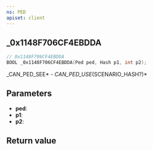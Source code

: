 ```yaml
---
ns: PED
apiset: client
---
```

## _0x1148F706CF4EBDDA

```c
// 0x1148F706CF4EBDDA
BOOL _0x1148F706CF4EBDDA(Ped ped, Hash p1, int p2);
```

_CAN_PED_SEE* - _CAN_PED_USE_(SCENARIO_HASH?)*

## Parameters
* **ped**:
* **p1**:
* **p2**:

## Return value
